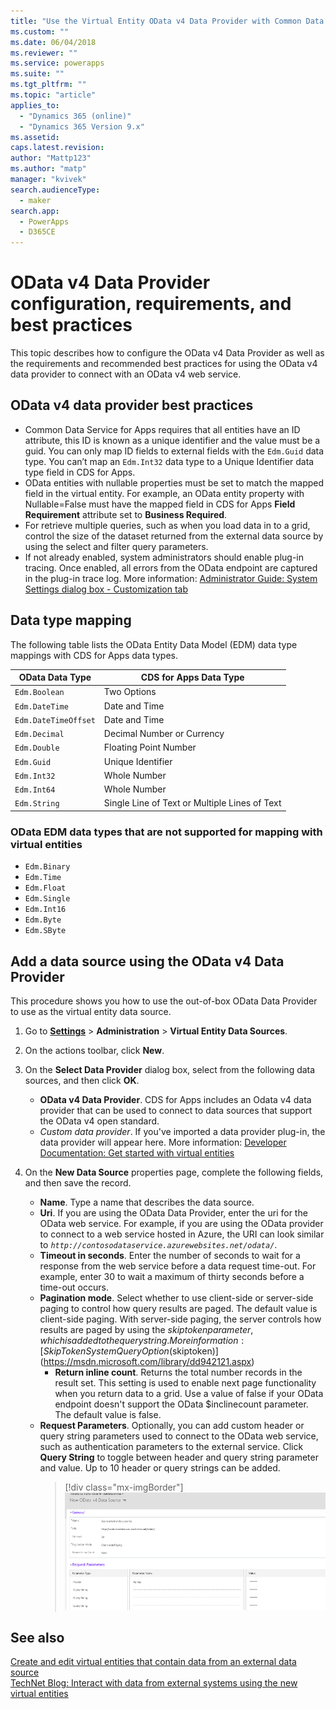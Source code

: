 ```yaml
---
title: "Use the Virtual Entity OData v4 Data Provider with Common Data Service for Apps | MicrosoftDocs"
ms.custom: ""
ms.date: 06/04/2018
ms.reviewer: ""
ms.service: powerapps
ms.suite: ""
ms.tgt_pltfrm: ""
ms.topic: "article"
applies_to: 
  - "Dynamics 365 (online)"
  - "Dynamics 365 Version 9.x"
ms.assetid: 
caps.latest.revision: 
author: "Mattp123"
ms.author: "matp"
manager: "kvivek"
search.audienceType: 
  - maker
search.app: 
  - PowerApps
  - D365CE
---
```


# OData v4 Data Provider configuration, requirements, and best practices

This topic describes how to configure the OData v4 Data Provider as well as the requirements and recommended best practices for using the OData v4 data provider to connect with an OData v4 web service. 

## OData v4 data provider best practices

- Common Data Service for Apps requires that all entities have an ID attribute, this ID is known as a unique identifier and the value must be a guid.  You can only map ID fields to external fields with the `Edm.Guid` data type.  You can’t map an `Edm.Int32` data type to a Unique Identifier data type field in CDS for Apps.
-  OData entities with nullable properties must be set to match the mapped field in the virtual entity. For example, an OData entity property with Nullable=False must have the mapped field in CDS for Apps **Field Requirement** attribute set to **Business Required**. 
- For retrieve multiple queries, such as when you load data in to a grid, control the size of the dataset returned from the external data source by using the select and filter query parameters.
- If not already enabled, system administrators should enable plug-in tracing. Once enabled, all errors from the OData endpoint are captured in the plug-in trace log. More information:  [Administrator Guide: System Settings dialog box - Customization tab](/dynamics365/customer-engagement/admin/system-settings-dialog-box-customization-tab) 

## Data type mapping

The following table lists the OData Entity Data Model (EDM) data type mappings with CDS for Apps data types. 

|OData Data Type|CDS for Apps Data Type  |
|---------|---------|
|`Edm.Boolean`|Two Options|
|`Edm.DateTime`|Date and Time|
|`Edm.DateTimeOffset`|Date and Time|
|`Edm.Decimal`|Decimal Number or Currency|
|`Edm.Double`|Floating Point Number|
|`Edm.Guid`|Unique Identifier|
|`Edm.Int32`|Whole Number|
|`Edm.Int64`|Whole Number|
|`Edm.String`|Single Line of Text or Multiple Lines of Text|


### OData EDM data types that are not supported for mapping with virtual entities 

- `Edm.Binary `
- `Edm.Time` 
- `Edm.Float `
- `Edm.Single` 
- `Edm.Int16` 
- `Edm.Byte` 
- `Edm.SByte`

 
## Add a data source using the OData v4 Data Provider

This procedure shows you how to use the out-of-box OData Data Provider to use as the virtual entity data source.   
  
1. Go to **[Settings](../model-driven-apps/advanced-navigation.md#settings)** > **Administration** > **Virtual Entity Data Sources**.  
1. On the actions toolbar, click **New**.  
1. On the **Select Data Provider** dialog box, select from the following data sources, and then click **OK**.  
  
    - **OData v4 Data Provider**. CDS for Apps includes an Odata v4 data provider that can be used to connect to data sources that support the OData v4 open standard.  
    - *Custom data provider*. If you've imported a data  provider plug-in, the data provider will appear here. More information:  [Developer Documentation: Get started with virtual entities](/dynamics365/customer-engagement/developer/virtual-entities/get-started-ve)  
    
1. On the **New Data Source** properties page, complete the following fields, and then save the record.  
  
    - **Name**. Type a name that describes the data source.  
    - **Uri**. If you are using the OData Data Provider, enter the uri for the OData web service. For example, if you are using the OData provider to connect to a web service hosted in Azure, the URI can look similar to *`http://contosodataservice.azurewebsites.net/odata/`*.  
    - **Timeout in seconds**. Enter the number of seconds to wait for a response from the web service before a data request time-out. For example, enter 30 to wait a maximum of thirty seconds before a time-out occurs.  
    - **Pagination mode**. Select whether to use client-side or server-side paging to control how query results are paged. The default value is client-side paging. With server-side paging, the server controls how results are paged by using the $skiptoken parameter, which is added to the query string. More information:  [Skip Token System Query Option ($skiptoken)](https://msdn.microsoft.com/library/dd942121.aspx)  
        -  **Return inline count**. Returns the total number records in the result set. This setting is used to enable next page functionality when you return data to a grid. Use a value of false if your OData endpoint doesn't support the OData $inclinecount parameter. The default value is false.
    - **Request Parameters**. Optionally, you can add custom header or query string parameters used to connect to the OData web service, such as authentication parameters to the external service. Click **Query String** to toggle between header and query string parameter and value. Up to 10 header or query strings can be added. 
        > [!div class="mx-imgBorder"] 
        > ![Virtual entity data source record](media/virtual-entity-data-source.png) 


## See also  

[Create and edit virtual entities that contain data from an external data source](create-edit-virtual-entities.md) <br/>
[TechNet Blog: Interact with data from external systems using the new virtual entities](https://blogs.technet.microsoft.com/lystavlen/2017/09/08/virtual-entities/)
